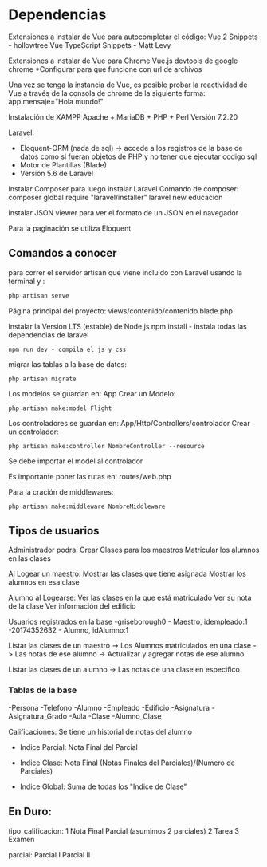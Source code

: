# Dependencias

Extensiones a instalar de Vue para autocompletar el código:
Vue 2 Snippets - hollowtree
Vue TypeScript Snippets - Matt Levy


Extensiones a instalar de Vue para Chrome
Vue.js devtools de google chrome
*Configurar para que funcione con url de archivos


Una vez se tenga la instancia de Vue, es posible probar la reactividad de Vue
a través de la consola de chrome de la siguiente forma:
app.mensaje="Hola mundo!"


Instalación de XAMPP Apache + MariaDB + PHP + Perl
Versión 7.2.20


Laravel:
- Eloquent-ORM (nada de sql) -> accede a los registros de la base de datos como si fueran 
objetos de PHP y no tener que ejecutar codigo sql
- Motor de Plantillas (Blade)
- Versión 5.6 de Laravel


Instalar Composer para luego instalar Laravel
Comando de composer:
composer global require "laravel/installer"
laravel new educacion


Instalar JSON viewer para ver el formato de un JSON en el navegador


Para la paginación se utiliza Eloquent

## Comandos a conocer

para correr el servidor artisan que viene incluido con Laravel usando la terminal y :
```bash
php artisan serve
```

Página principal del proyecto:
views/contenido/contenido.blade.php


Instalar la Versión LTS (estable) de Node.js
npm install - instala todas las dependencias de laravel
```
npm run dev - compila el js y css
```

migrar las tablas a la base de datos:
```
php artisan migrate
```

Los modelos se guardan en: App
Crear un Modelo:
```
php artisan make:model Flight
```

Los controladores se guardan en: App/Http/Controllers/controlador
Crear un controlador:
```
php artisan make:controller NombreController --resource
```

Se debe importar el model al controlador


Es importante poner las rutas en:
routes/web.php


Para la cración de middlewares:
```
php artisan make:middleware NombreMiddleware
```

## Tipos de usuarios
Administrador podra:
  Crear Clases para los maestros
  Matricular los alumnos en las clases


Al Logear un maestro:
  Mostrar las clases que tiene asignada
  Mostrar los alumnos en esa clase


Alumno al Logearse:
  Ver las clases en la que está matriculado
  Ver su nota de la clase
  Ver información del edificio


Usuarios registrados en la base
  -griseborough0 - Maestro, idempleado:1
  -20174352632 - Alumno, idAlumno:1
  

Listar las clases de un maestro
  -> Los Alumnos matriculados en una clase
    -> Las notas de ese alumno
      -> Actualizar y agregar notas de ese alumno


Listar las clases de un alumno
  -> Las notas de una clase en especifico


### Tablas de la base
-Persona
-Telefono
-Alumno
-Empleado
-Edificio
-Asignatura
-Asignatura_Grado
-Aula
-Clase
-Alumno_Clase


Calificaciones:
Se tiene un historial de notas del alumno 

* Indice Parcial: Nota Final del Parcial

* Indice Clase: Nota Final (Notas Finales del Parciales)/(Numero de Parciales)

* Indice Global: Suma de todas los "Indice de Clase"


En Duro:
-------------------------------------
tipo_calificacion:
1 Nota Final Parcial (asumimos 2 parciales)
2 Tarea
3 Examen


parcial: 
Parcial I
Parcial II